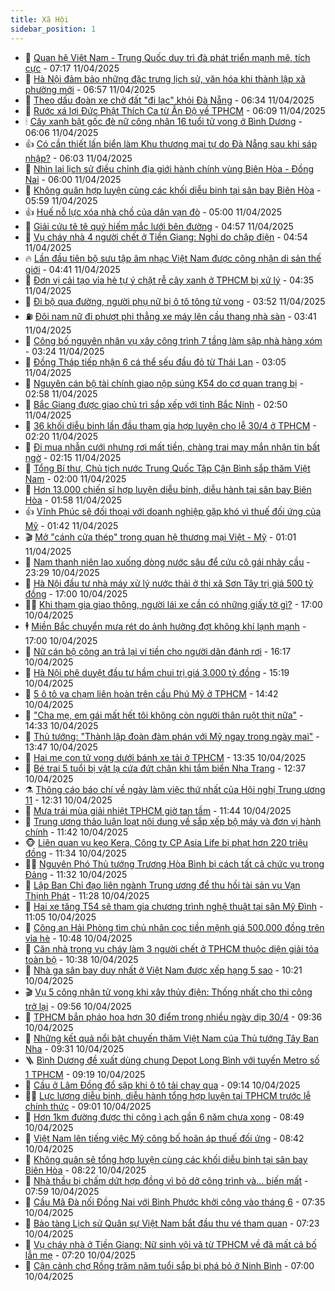 ```yaml
---
title: Xã Hội
sidebar_position: 1
---
```


<!-- dantri-xa-hoi:START -->
- 🫣 [Quan hệ Việt Nam - Trung Quốc duy trì đà phát triển mạnh mẽ, tích cực](https://dantri.com.vn/xa-hoi/quan-he-viet-nam-trung-quoc-duy-tri-da-phat-trien-manh-me-tich-cuc-20250411141740842.htm) - 07:17 11/04/2025
- 💼 [Hà Nội đảm bảo những đặc trưng lịch sử, văn hóa khi thành lập xã phường mới](https://dantri.com.vn/xa-hoi/ha-noi-dam-bao-nhung-dac-trung-lich-su-van-hoa-khi-thanh-lap-xa-phuong-moi-20250411121340995.htm) - 06:57 11/04/2025
- 🎊 [Theo dấu đoàn xe chở đất &quot;đi lạc&quot; khỏi Đà Nẵng](https://dantri.com.vn/xa-hoi/theo-dau-doan-xe-cho-dat-di-lac-khoi-da-nang-20250410235232009.htm) - 06:34 11/04/2025
- 🙉 [Rước xá lợi Đức Phật Thích Ca từ Ấn Độ về TPHCM](https://dantri.com.vn/xa-hoi/ruoc-xa-loi-duc-phat-thich-ca-tu-an-do-ve-tphcm-20250411130228708.htm) - 06:09 11/04/2025
- 🕯 [Cây xanh bật gốc đè nữ công nhân 16 tuổi tử vong ở Bình Dương](https://dantri.com.vn/xa-hoi/cay-xanh-bat-goc-de-nu-cong-nhan-16-tuoi-tu-vong-o-binh-duong-20250411124959184.htm) - 06:06 11/04/2025
- 👍 [Có cần thiết lấn biển làm Khu thương mại tự do Đà Nẵng sau khi sáp nhập?](https://dantri.com.vn/xa-hoi/co-can-thiet-lan-bien-lam-khu-thuong-mai-tu-do-da-nang-sau-khi-sap-nhap-20250411121208664.htm) - 06:03 11/04/2025
- 🤖 [Nhìn lại lịch sử điều chỉnh địa giới hành chính vùng Biên Hòa - Đồng Nai](https://dantri.com.vn/xa-hoi/nhin-lai-lich-su-dieu-chinh-dia-gioi-hanh-chinh-vung-bien-hoa-dong-nai-20250411105623039.htm) - 06:00 11/04/2025
- 🙉 [Không quân hợp luyện cùng các khối diễu binh tại sân bay Biên Hòa](https://dantri.com.vn/xa-hoi/khong-quan-hop-luyen-cung-cac-khoi-dieu-binh-tai-san-bay-bien-hoa-20250411115203673.htm) - 05:59 11/04/2025
- 👍 [Huế nỗ lực xóa nhà chồ của dân vạn đò](https://dantri.com.vn/xa-hoi/hue-no-luc-xoa-nha-cho-cua-dan-van-do-20250411074702274.htm) - 05:00 11/04/2025
- 🗽 [Giải cứu tê tê quý hiếm mắc lưới bên đường](https://dantri.com.vn/xa-hoi/giai-cuu-te-te-quy-hiem-mac-luoi-ben-duong-20250411113808701.htm) - 04:57 11/04/2025
- 🗽 [Vụ cháy nhà 4 người chết ở Tiền Giang: Nghi do chập điện](https://dantri.com.vn/xa-hoi/vu-chay-nha-4-nguoi-chet-o-tien-giang-nghi-do-chap-dien-20250411113222703.htm) - 04:54 11/04/2025
- 🔥 [Lần đầu tiên bộ sưu tập âm nhạc Việt Nam được công nhận di sản thế giới](https://dantri.com.vn/xa-hoi/lan-dau-tien-bo-suu-tap-am-nhac-viet-nam-duoc-cong-nhan-di-san-the-gioi-20250411112652675.htm) - 04:41 11/04/2025
- 🦒 [Đơn vị cải tạo vỉa hè tự ý chặt rễ cây xanh ở TPHCM bị xử lý](https://dantri.com.vn/xa-hoi/don-vi-cai-tao-via-he-tu-y-chat-re-cay-xanh-o-tphcm-bi-xu-ly-20250411110705808.htm) - 04:35 11/04/2025
- 🧐 [Đi bộ qua đường, người phụ nữ bị ô tô tông tử vong](https://dantri.com.vn/xa-hoi/di-bo-qua-duong-nguoi-phu-nu-bi-o-to-tong-tu-vong-20250411103448517.htm) - 03:52 11/04/2025
- ⛽️ [Đôi nam nữ đi phượt phi thẳng xe máy lên cầu thang nhà sàn](https://dantri.com.vn/xa-hoi/doi-nam-nu-di-phuot-phi-thang-xe-may-len-cau-thang-nha-san-20250411102650913.htm) - 03:41 11/04/2025
- 🚀 [Công bố nguyên nhân vụ xây công trình 7 tầng làm sập nhà hàng xóm](https://dantri.com.vn/xa-hoi/cong-bo-nguyen-nhan-vu-xay-cong-trinh-7-tang-lam-sap-nha-hang-xom-20250411085158247.htm) - 03:24 11/04/2025
- 🦒 [Đồng Tháp tiếp nhận 6 cá thể sếu đầu đỏ từ Thái Lan](https://dantri.com.vn/xa-hoi/dong-thap-tiep-nhan-6-ca-the-seu-dau-do-tu-thai-lan-20250411093419300.htm) - 03:05 11/04/2025
- 🦅 [Nguyên cán bộ tài chính giao nộp súng K54 do cơ quan trang bị](https://dantri.com.vn/xa-hoi/nguyen-can-bo-tai-chinh-giao-nop-sung-k54-do-co-quan-trang-bi-20250411085252983.htm) - 02:58 11/04/2025
- 🚀 [Bắc Giang được giao chủ trì sắp xếp với tỉnh Bắc Ninh](https://dantri.com.vn/xa-hoi/bac-giang-duoc-giao-chu-tri-sap-xep-voi-tinh-bac-ninh-20250411092650599.htm) - 02:50 11/04/2025
- 🦅 [36 khối diễu binh lần đầu tham gia hợp luyện cho lễ 30/4 ở TPHCM](https://dantri.com.vn/xa-hoi/36-khoi-dieu-binh-lan-dau-tham-gia-hop-luyen-cho-le-304-o-tphcm-20250410221406600.htm) - 02:20 11/04/2025
- 🤠 [Đi mua nhẫn cưới nhưng rơi mất tiền, chàng trai may mắn nhận tin bất ngờ](https://dantri.com.vn/xa-hoi/di-mua-nhan-cuoi-nhung-roi-mat-tien-chang-trai-may-man-nhan-tin-bat-ngo-20250411084301474.htm) - 02:15 11/04/2025
- 💄 [Tổng Bí thư, Chủ tịch nước Trung Quốc Tập Cận Bình sắp thăm Việt Nam](https://dantri.com.vn/xa-hoi/tong-bi-thu-chu-tich-nuoc-trung-quoc-tap-can-binh-sap-tham-viet-nam-20250411084124182.htm) - 02:00 11/04/2025
- 🥷 [Hơn 13.000 chiến sĩ hợp luyện diễu binh, diễu hành tại sân bay Biên Hòa](https://dantri.com.vn/xa-hoi/hon-13000-chien-si-hop-luyen-dieu-binh-dieu-hanh-tai-san-bay-bien-hoa-20250411082622968.htm) - 01:58 11/04/2025
- 👍 [Vĩnh Phúc sẽ đối thoại với doanh nghiệp gặp khó vì thuế đối ứng của Mỹ](https://dantri.com.vn/xa-hoi/vinh-phuc-se-doi-thoai-voi-doanh-nghiep-gap-kho-vi-thue-doi-ung-cua-my-20250411083311415.htm) - 01:42 11/04/2025
- 🎬 [Mở &quot;cánh cửa thép&quot; trong quan hệ thương mại Việt - Mỹ](https://dantri.com.vn/xa-hoi/mo-canh-cua-thep-trong-quan-he-thuong-mai-viet-my-20250411075807231.htm) - 01:01 11/04/2025
- 🦒 [Nam thanh niên lao xuống dòng nước sâu để cứu cô gái nhảy cầu](https://dantri.com.vn/xa-hoi/nam-thanh-nien-lao-xuong-dong-nuoc-sau-de-cuu-co-gai-nhay-cau-20250411060544545.htm) - 23:29 10/04/2025
- 🌊 [Hà Nội đầu tư nhà máy xử lý nước thải ở thị xã Sơn Tây trị giá 500 tỷ đồng](https://dantri.com.vn/xa-hoi/ha-noi-dau-tu-nha-may-xu-ly-nuoc-thai-o-thi-xa-son-tay-tri-gia-500-ty-dong-20250410232449255.htm) - 17:00 10/04/2025
- 🧑‍💻 [Khi tham gia giao thông, người lái xe cần có những giấy tờ gì?](https://dantri.com.vn/xa-hoi/khi-tham-gia-giao-thong-nguoi-lai-xe-can-co-nhung-giay-to-gi-20250410231130463.htm) - 17:00 10/04/2025
- 🕴 [Miền Bắc chuyển mưa rét do ảnh hưởng đợt không khí lạnh mạnh](https://dantri.com.vn/xa-hoi/mien-bac-chuyen-mua-ret-do-anh-huong-dot-khong-khi-lanh-manh-20250410174553510.htm) - 17:00 10/04/2025
- 🤔 [Nữ cán bộ công an trả lại ví tiền cho người dân đánh rơi](https://dantri.com.vn/xa-hoi/nu-can-bo-cong-an-tra-lai-vi-tien-cho-nguoi-dan-danh-roi-20250410214627051.htm) - 16:17 10/04/2025
- 💄 [Hà Nội phê duyệt đầu tư hầm chui trị giá 3.000 tỷ đồng](https://dantri.com.vn/xa-hoi/ha-noi-phe-duyet-dau-tu-ham-chui-tri-gia-3000-ty-dong-20250410221806870.htm) - 15:19 10/04/2025
- 🧠 [5 ô tô va chạm liên hoàn trên cầu Phú Mỹ ở TPHCM](https://dantri.com.vn/xa-hoi/5-o-to-va-cham-lien-hoan-tren-cau-phu-my-o-tphcm-20250410213051903.htm) - 14:42 10/04/2025
- 🦣 [&quot;Cha mẹ, em gái mất hết tôi không còn người thân ruột thịt nữa&quot;](https://dantri.com.vn/xa-hoi/cha-me-em-gai-mat-het-toi-khong-con-nguoi-than-ruot-thit-nua-20250410200743352.htm) - 14:33 10/04/2025
- 💫 [Thủ tướng: &quot;Thành lập đoàn đàm phán với Mỹ ngay trong ngày mai&quot;](https://dantri.com.vn/xa-hoi/thu-tuong-thanh-lap-doan-dam-phan-voi-my-ngay-trong-ngay-mai-20250410193452225.htm) - 13:47 10/04/2025
- 🚀 [Hai mẹ con tử vong dưới bánh xe tải ở TPHCM](https://dantri.com.vn/xa-hoi/hai-me-con-tu-vong-duoi-banh-xe-tai-o-tphcm-20250410202252011.htm) - 13:35 10/04/2025
- 🤔 [Bé trai 5 tuổi bị vật lạ cứa đứt chân khi tắm biển Nha Trang](https://dantri.com.vn/xa-hoi/be-trai-5-tuoi-bi-vat-la-cua-dut-chan-khi-tam-bien-nha-trang-20250410190735813.htm) - 12:37 10/04/2025
- ⚗️ [Thông cáo báo chí về ngày làm việc thứ nhất của Hội nghị Trung ương 11](https://dantri.com.vn/xa-hoi/thong-cao-bao-chi-ve-ngay-lam-viec-thu-nhat-cua-hoi-nghi-trung-uong-11-20250410192139466.htm) - 12:31 10/04/2025
- 🫶 [Mưa trái mùa giải nhiệt TPHCM giờ tan tầm](https://dantri.com.vn/xa-hoi/mua-trai-mua-giai-nhiet-tphcm-gio-tan-tam-20250410182022312.htm) - 11:44 10/04/2025
- 🌮 [Trung ương thảo luận loạt nội dung về sắp xếp bộ máy và đơn vị hành chính](https://dantri.com.vn/xa-hoi/trung-uong-thao-luan-loat-noi-dung-ve-sap-xep-bo-may-va-don-vi-hanh-chinh-20250410143931254.htm) - 11:42 10/04/2025
- 🐵 [Liên quan vụ kẹo Kera, Công ty CP Asia Life bị phạt hơn 220 triệu đồng](https://dantri.com.vn/xa-hoi/lien-quan-vu-keo-kera-cong-ty-cp-asia-life-bi-phat-hon-220-trieu-dong-20250410175205858.htm) - 11:34 10/04/2025
- 🧑‍🏫 [Nguyên Phó Thủ tướng Trương Hòa Bình bị cách tất cả chức vụ trong Đảng](https://dantri.com.vn/xa-hoi/nguyen-pho-thu-tuong-truong-hoa-binh-bi-cach-tat-ca-chuc-vu-trong-dang-20250409141509527.htm) - 11:32 10/04/2025
- 💫 [Lập Ban Chỉ đạo liên ngành Trung ương để thu hồi tài sản vụ Vạn Thịnh Phát](https://dantri.com.vn/xa-hoi/lap-ban-chi-dao-lien-nganh-trung-uong-de-thu-hoi-tai-san-vu-van-thinh-phat-20250410180630360.htm) - 11:28 10/04/2025
- 🦩 [Hai xe tăng T54 sẽ tham gia chương trình nghệ thuật tại sân Mỹ Đình](https://dantri.com.vn/xa-hoi/hai-xe-tang-t54-se-tham-gia-chuong-trinh-nghe-thuat-tai-san-my-dinh-20250410175604149.htm) - 11:05 10/04/2025
- 🦄 [Công an Hải Phòng tìm chủ nhân cọc tiền mệnh giá 500.000 đồng trên vỉa hè](https://dantri.com.vn/xa-hoi/cong-an-hai-phong-tim-chu-nhan-coc-tien-menh-gia-500000-dong-tren-via-he-20250410174550941.htm) - 10:48 10/04/2025
- 💂 [Căn nhà trong vụ cháy làm 3 người chết ở TPHCM thuộc diện giải tỏa toàn bộ](https://dantri.com.vn/xa-hoi/can-nha-trong-vu-chay-lam-3-nguoi-chet-o-tphcm-thuoc-dien-giai-toa-toan-bo-20250410171224248.htm) - 10:38 10/04/2025
- 💄 [Nhà ga sân bay duy nhất ở Việt Nam được xếp hạng 5 sao](https://dantri.com.vn/xa-hoi/nha-ga-san-bay-duy-nhat-o-viet-nam-duoc-xep-hang-5-sao-20250410165623690.htm) - 10:21 10/04/2025
- 🎬 [Vụ 5 công nhân tử vong khi xây thủy điện: Thống nhất cho thi công trở lại](https://dantri.com.vn/xa-hoi/vu-5-cong-nhan-tu-vong-khi-xay-thuy-dien-thong-nhat-cho-thi-cong-tro-lai-20250410163816146.htm) - 09:56 10/04/2025
- 👀 [TPHCM bắn pháo hoa hơn 30 điểm trong nhiều ngày dịp 30/4](https://dantri.com.vn/xa-hoi/tphcm-ban-phao-hoa-hon-30-diem-trong-nhieu-ngay-dip-304-20250410162433135.htm) - 09:36 10/04/2025
- 💃 [Những kết quả nổi bật chuyến thăm Việt Nam của Thủ tướng Tây Ban Nha](https://dantri.com.vn/xa-hoi/nhung-ket-qua-noi-bat-chuyen-tham-viet-nam-cua-thu-tuong-tay-ban-nha-20250410161706879.htm) - 09:31 10/04/2025
- 🪜 [Bình Dương đề xuất dùng chung Depot Long Bình với tuyến Metro số 1 TPHCM](https://dantri.com.vn/xa-hoi/binh-duong-de-xuat-dung-chung-depot-long-binh-voi-tuyen-metro-so-1-tphcm-20250410155725898.htm) - 09:19 10/04/2025
- 📝 [Cầu ở Lâm Đồng đổ sập khi ô tô tải chạy qua](https://dantri.com.vn/xa-hoi/cau-o-lam-dong-do-sap-khi-o-to-tai-chay-qua-20250410155314383.htm) - 09:14 10/04/2025
- 🧑‍💻 [Lực lượng diễu binh, diễu hành tổng hợp luyện tại TPHCM trước lễ chính thức](https://dantri.com.vn/xa-hoi/luc-luong-dieu-binh-dieu-hanh-tong-hop-luyen-tai-tphcm-truoc-le-chinh-thuc-20250410155058176.htm) - 09:01 10/04/2025
- 👺 [Hơn 1km đường được thi công ì ạch gần 6 năm chưa xong](https://dantri.com.vn/xa-hoi/hon-1km-duong-duoc-thi-cong-i-ach-gan-6-nam-chua-xong-20250410150446593.htm) - 08:49 10/04/2025
- 🌮 [Việt Nam lên tiếng việc Mỹ công bố hoãn áp thuế đối ứng](https://dantri.com.vn/xa-hoi/viet-nam-len-tieng-viec-my-cong-bo-hoan-ap-thue-doi-ung-20250410153438253.htm) - 08:42 10/04/2025
- 🤭 [Không quân sẽ tổng hợp luyện cùng các khối diễu binh tại sân bay Biên Hòa](https://dantri.com.vn/xa-hoi/khong-quan-se-tong-hop-luyen-cung-cac-khoi-dieu-binh-tai-san-bay-bien-hoa-20250410143054303.htm) - 08:22 10/04/2025
- 💪 [Nhà thầu bị chấm dứt hợp đồng vì bỏ dở công trình và... biến mất](https://dantri.com.vn/xa-hoi/nha-thau-bi-cham-dut-hop-dong-vi-bo-do-cong-trinh-va-bien-mat-20250410143042359.htm) - 07:59 10/04/2025
- 🧰 [Cầu Mã Đà nối Đồng Nai với Bình Phước khởi công vào tháng 6](https://dantri.com.vn/xa-hoi/cau-ma-da-noi-dong-nai-voi-binh-phuoc-khoi-cong-vao-thang-6-20250410140452374.htm) - 07:35 10/04/2025
- 🤡 [Bảo tàng Lịch sử Quân sự Việt Nam bắt đầu thu vé tham quan](https://dantri.com.vn/xa-hoi/bao-tang-lich-su-quan-su-viet-nam-bat-dau-thu-ve-tham-quan-20250410141627914.htm) - 07:23 10/04/2025
- 🦆 [Vụ cháy nhà ở Tiền Giang: Nữ sinh vội vã từ TPHCM về đã mất cả bố lẫn mẹ](https://dantri.com.vn/xa-hoi/vu-chay-nha-o-tien-giang-nu-sinh-voi-va-tu-tphcm-ve-da-mat-ca-bo-lan-me-20250410130305231.htm) - 07:20 10/04/2025
- 🦍 [Cận cảnh chợ Rồng trăm năm tuổi sắp bị phá bỏ ở Ninh Bình](https://dantri.com.vn/xa-hoi/can-canh-cho-rong-tram-nam-tuoi-sap-bi-pha-bo-o-ninh-binh-20250409222500848.htm) - 07:00 10/04/2025<!-- dantri-xa-hoi:END -->
